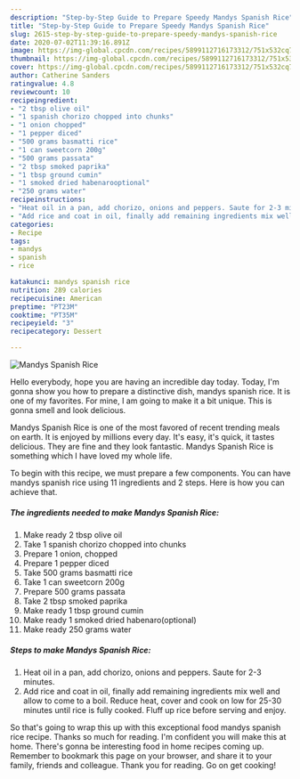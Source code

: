 ```yaml
---
description: "Step-by-Step Guide to Prepare Speedy Mandys Spanish Rice"
title: "Step-by-Step Guide to Prepare Speedy Mandys Spanish Rice"
slug: 2615-step-by-step-guide-to-prepare-speedy-mandys-spanish-rice
date: 2020-07-02T11:39:16.891Z
image: https://img-global.cpcdn.com/recipes/5899112716173312/751x532cq70/mandys-spanish-rice-recipe-main-photo.jpg
thumbnail: https://img-global.cpcdn.com/recipes/5899112716173312/751x532cq70/mandys-spanish-rice-recipe-main-photo.jpg
cover: https://img-global.cpcdn.com/recipes/5899112716173312/751x532cq70/mandys-spanish-rice-recipe-main-photo.jpg
author: Catherine Sanders
ratingvalue: 4.8
reviewcount: 10
recipeingredient:
- "2 tbsp olive oil"
- "1 spanish chorizo chopped into chunks"
- "1 onion chopped"
- "1 pepper diced"
- "500 grams basmatti rice"
- "1 can sweetcorn 200g"
- "500 grams passata"
- "2 tbsp smoked paprika"
- "1 tbsp ground cumin"
- "1 smoked dried habenarooptional"
- "250 grams water"
recipeinstructions:
- "Heat oil in a pan, add chorizo, onions and peppers. Saute for 2-3 minutes."
- "Add rice and coat in oil, finally add remaining ingredients mix well and allow to come to a boil. Reduce heat, cover and cook on low for 25-30 minutes until rice is fully cooked. Fluff up rice before serving and enjoy."
categories:
- Recipe
tags:
- mandys
- spanish
- rice

katakunci: mandys spanish rice 
nutrition: 289 calories
recipecuisine: American
preptime: "PT23M"
cooktime: "PT35M"
recipeyield: "3"
recipecategory: Dessert

---
```



![Mandys Spanish Rice](https://img-global.cpcdn.com/recipes/5899112716173312/751x532cq70/mandys-spanish-rice-recipe-main-photo.jpg)

Hello everybody, hope you are having an incredible day today. Today, I'm gonna show you how to prepare a distinctive dish, mandys spanish rice. It is one of my favorites. For mine, I am going to make it a bit unique. This is gonna smell and look delicious.

Mandys Spanish Rice is one of the most favored of recent trending meals on earth. It is enjoyed by millions every day. It's easy, it's quick, it tastes delicious. They are fine and they look fantastic. Mandys Spanish Rice is something which I have loved my whole life.




To begin with this recipe, we must prepare a few components. You can have mandys spanish rice using 11 ingredients and 2 steps. Here is how you can achieve that.

<!--inarticleads1-->

##### The ingredients needed to make Mandys Spanish Rice:

1. Make ready 2 tbsp olive oil
1. Take 1 spanish chorizo chopped into chunks
1. Prepare 1 onion, chopped
1. Prepare 1 pepper diced
1. Take 500 grams basmatti rice
1. Take 1 can sweetcorn 200g
1. Prepare 500 grams passata
1. Take 2 tbsp smoked paprika
1. Make ready 1 tbsp ground cumin
1. Make ready 1 smoked dried habenaro(optional)
1. Make ready 250 grams water




<!--inarticleads2-->

##### Steps to make Mandys Spanish Rice:

1. Heat oil in a pan, add chorizo, onions and peppers. Saute for 2-3 minutes.
1. Add rice and coat in oil, finally add remaining ingredients mix well and allow to come to a boil. Reduce heat, cover and cook on low for 25-30 minutes until rice is fully cooked. Fluff up rice before serving and enjoy.




So that's going to wrap this up with this exceptional food mandys spanish rice recipe. Thanks so much for reading. I'm confident you will make this at home. There's gonna be interesting food in home recipes coming up. Remember to bookmark this page on your browser, and share it to your family, friends and colleague. Thank you for reading. Go on get cooking!
